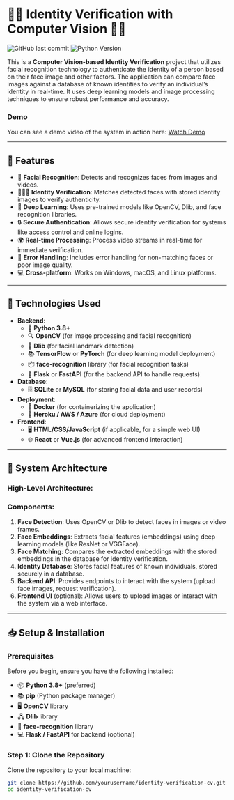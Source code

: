 # 👩‍💻 **Identity Verification with Computer Vision** 👩‍💻


![GitHub last commit](https://img.shields.io/github/last-commit/yourusername/identity-verification-cv)
![Python Version](https://img.shields.io/badge/python-3.8%2B-blue)

This is a **Computer Vision-based Identity Verification** project that utilizes facial recognition technology to authenticate the identity of a person based on their face image and other factors. The application can compare face images against a database of known identities to verify an individual’s identity in real-time. It uses deep learning models and image processing techniques to ensure robust performance and accuracy.

### Demo
You can see a demo video of the system in action here: [Watch Demo](https://www.youtube.com/watch?v=demo-video)

---

## 🚀 **Features**

- 📸 **Facial Recognition**: Detects and recognizes faces from images and videos.
- 🧑‍🤝‍🧑 **Identity Verification**: Matches detected faces with stored identity images to verify authenticity.
- 🧠 **Deep Learning**: Uses pre-trained models like OpenCV, Dlib, and face recognition libraries.
- 🔒 **Secure Authentication**: Allows secure identity verification for systems like access control and online logins.
- 🌍 **Real-time Processing**: Process video streams in real-time for immediate verification.
- 🔧 **Error Handling**: Includes error handling for non-matching faces or poor image quality.
- 💻 **Cross-platform**: Works on Windows, macOS, and Linux platforms.

---

## 🔧 **Technologies Used**

- **Backend**:
  - 🐍 **Python 3.8+**
  - 🔍 **OpenCV** (for image processing and facial recognition)
  - 🤖 **Dlib** (for facial landmark detection)
  - 📚 **TensorFlow** or **PyTorch** (for deep learning model deployment)
  - 📦 **face-recognition** library (for facial recognition tasks)
  - 🔐 **Flask** or **FastAPI** (for the backend API to handle requests)
- **Database**:
  - 🗄️ **SQLite** or **MySQL** (for storing facial data and user records)
- **Deployment**:
  - 🐳 **Docker** (for containerizing the application)
  - 🚀 **Heroku / AWS / Azure** (for cloud deployment)
- **Frontend**:
  - 🖥️ **HTML/CSS/JavaScript** (if applicable, for a simple web UI)
  - 🌐 **React** or **Vue.js** (for advanced frontend interaction)

---

## 🧩 **System Architecture**

### High-Level Architecture:


### Components:
1. **Face Detection**: Uses OpenCV or Dlib to detect faces in images or video frames.
2. **Face Embeddings**: Extracts facial features (embeddings) using deep learning models (like ResNet or VGGFace).
3. **Face Matching**: Compares the extracted embeddings with the stored embeddings in the database for identity verification.
4. **Identity Database**: Stores facial features of known individuals, stored securely in a database.
5. **Backend API**: Provides endpoints to interact with the system (upload face images, request verification).
6. **Frontend UI** (optional): Allows users to upload images or interact with the system via a web interface.

---

## 📥 **Setup & Installation**

### Prerequisites

Before you begin, ensure you have the following installed:

- 📦 **Python 3.8+** (preferred)
- 📚 **pip** (Python package manager)
- 🖥️ **OpenCV** library
- 🖧 **Dlib** library
- 🐍 **face-recognition** library
- 💻 **Flask / FastAPI** for backend (optional)

### Step 1: Clone the Repository

Clone the repository to your local machine:

```bash
git clone https://github.com/yourusername/identity-verification-cv.git
cd identity-verification-cv
